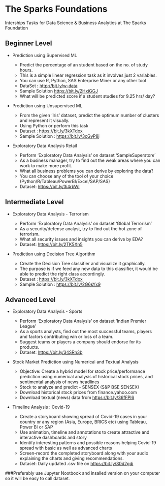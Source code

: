# The Sparks Foundations
Interships Tasks for Data Science &amp; Business Analytics at The Sparks Foundation 

## Beginner Level
-  Prediction using Supervised ML
    -    Predict the percentage of an student based on the no. of study hours.
    -    This is a simple linear regression task as it involves just 2 variables.
    -    You can use R, Python, SAS Enterprise Miner or any other tool
    -    DataSet : http://bit.ly/w-data
    -    Sample Solution  https://bit.ly/2HxiGGJ
    -    What will be predicted score if a student studies for 9.25 hrs/ day?

-  Prediction using Unsupervised ML
    -  From the given ‘Iris’ dataset, predict the optimum number of clusters and represent it visually.
    -  Using Python or perform this task
    -  Dataset : https://bit.ly/3kXTdox
    -  Sample Solution : https://bit.ly/3cGyP8j

-  Exploratory Data Analysis  Retail
    -  Perform ‘Exploratory Data Analysis’ on dataset ‘SampleSuperstore’
    -  As a business manager, try to find out the weak areas where you can work to make more profit.
    -  What all business problems you can derive by exploring the data?
    -  You can choose any of the tool of your choice (Python/R/Tableau/PowerBI/Excel/SAP/SAS)
    -  Dataset: https://bit.ly/3i4rbWl


## Intermediate Level
-  Exploratory Data Analysis - Terrorism
   -  Perform ‘Exploratory Data Analysis’ on dataset ‘Global Terrorism’
   -  As a security/defense analyst, try to find out the hot zone of terrorism.
   -  What all security issues and insights you can derive by EDA?
   -  Dataset: https://bit.ly/2TK5Xn5
  

- Prediction using Decision Tree Algorithm
   -  Create the Decision Tree classifier and visualize it graphically.
   -  The purpose is if we feed any new data to this classifier, it would be able to predict the right class accordingly.
   -  Dataset : https://bit.ly/3kXTdox
   -  Sample Solution : https://bit.ly/2G6sYx9

## Advanced Level

-  Exploratory Data Analysis - Sports
   -  Perform ‘Exploratory Data Analysis’ on dataset ‘Indian Premier League’
   -  As a sports analysts, find out the most successful teams, players and factors contributing win or loss of a team.
   -  Suggest teams or players a company should endorse for its products.
   -  Dataset: https://bit.ly/34SRn3b

-  Stock Market Prediction using Numerical and Textual Analysis
    -  Objective: Create a hybrid model for stock price/performance prediction using numerical analysis of historical stock prices, and sentimental analysis of news headlines
    -  Stock to analyze and predict - SENSEX (S&P BSE SENSEX)
    -  Download historical stock prices from finance.yahoo.com
    -  Download textual (news) data from https://bit.ly/36fFPI6

-  Timeline Analysis : Covid-19
   -  Create a storyboard showing spread of Covid-19 cases in your country or any region (Asia, Europe, BRICS etc) using Tableau, Power BI or SAP
   -  Use animation, timeline and annotations to create attractive and interactive dashboards and story
   -  Identify interesting patterns and possible reasons helping Covid-19 spread with basic as well as advanced charts
   -  Screen-record the completed storyboard along with your audio explaining the charts and giving recommendations.
   -  Dataset: Daily updated .csv file on https://bit.ly/30d2gdi

###Preferably use Jupyter Nootbook and insalled version on your computer so it will be easy to call dataset. 
